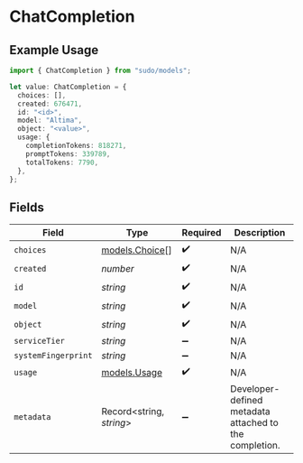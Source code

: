 # ChatCompletion

## Example Usage

```typescript
import { ChatCompletion } from "sudo/models";

let value: ChatCompletion = {
  choices: [],
  created: 676471,
  id: "<id>",
  model: "Altima",
  object: "<value>",
  usage: {
    completionTokens: 818271,
    promptTokens: 339789,
    totalTokens: 7790,
  },
};
```

## Fields

| Field                                                  | Type                                                   | Required                                               | Description                                            |
| ------------------------------------------------------ | ------------------------------------------------------ | ------------------------------------------------------ | ------------------------------------------------------ |
| `choices`                                              | [models.Choice](../models/choice.md)[]                 | :heavy_check_mark:                                     | N/A                                                    |
| `created`                                              | *number*                                               | :heavy_check_mark:                                     | N/A                                                    |
| `id`                                                   | *string*                                               | :heavy_check_mark:                                     | N/A                                                    |
| `model`                                                | *string*                                               | :heavy_check_mark:                                     | N/A                                                    |
| `object`                                               | *string*                                               | :heavy_check_mark:                                     | N/A                                                    |
| `serviceTier`                                          | *string*                                               | :heavy_minus_sign:                                     | N/A                                                    |
| `systemFingerprint`                                    | *string*                                               | :heavy_minus_sign:                                     | N/A                                                    |
| `usage`                                                | [models.Usage](../models/usage.md)                     | :heavy_check_mark:                                     | N/A                                                    |
| `metadata`                                             | Record<string, *string*>                               | :heavy_minus_sign:                                     | Developer-defined metadata attached to the completion. |